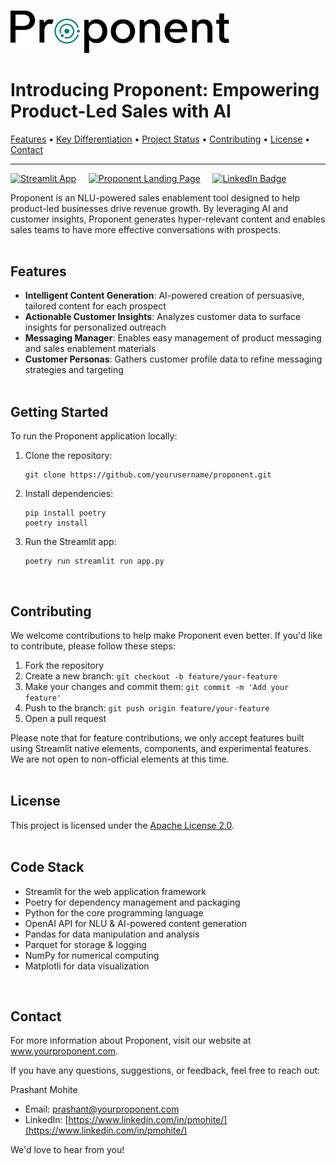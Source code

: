 <br>
<p align="left">
  <img src="assets/images/logo_full_black.png" alt="Proponent Logo" width="350">
</p>

# Introducing Proponent: Empowering Product-Led Sales with AI

<p align="left">
  <a href="#features">Features</a> •
  <a href="#key-differentiation">Key Differentiation</a> •
  <a href="#project-status">Project Status</a> •
  <a href="#contributing">Contributing</a> •
  <a href="#license">License</a> •
  <a href="#contact">Contact</a>
</p>

---
[![Streamlit App](https://static.streamlit.io/badges/streamlit_badge_black_white.svg)](https://proponent.streamlit.app/) &nbsp;&nbsp;&nbsp; [![Proponent Landing Page](https://img.shields.io/badge/Proponent-Landing%20Page-blue?style=flat-square&logo=github)](https://proponent.streamlit.app/) &nbsp;&nbsp;&nbsp; [![LinkedIn Badge](https://img.shields.io/badge/LinkedIn-Prashant%20Mohite-blue?style=flat-square&logo=linkedin)](https://www.linkedin.com/in/pmohite/)

Proponent is an NLU-powered sales enablement tool designed to help product-led businesses drive revenue growth. By leveraging AI and customer insights, Proponent generates hyper-relevant content and enables sales teams to have more effective conversations with prospects.
<br><br>

## Features

- **Intelligent Content Generation**: AI-powered creation of persuasive, tailored content for each prospect
- **Actionable Customer Insights**: Analyzes customer data to surface insights for personalized outreach
- **Messaging Manager**: Enables easy management of product messaging and sales enablement materials
- **Customer Personas**: Gathers customer profile data to refine messaging strategies and targeting
<br><br>

## Getting Started

To run the Proponent application locally:

1. Clone the repository:
   ```
   git clone https://github.com/yourusername/proponent.git
   ```

2. Install dependencies:
   ```
   pip install poetry
   poetry install
   ```

3. Run the Streamlit app:
   ```
   poetry run streamlit run app.py
   ```

<br>


## Contributing

We welcome contributions to help make Proponent even better. If you'd like to contribute, please follow these steps:

1. Fork the repository
2. Create a new branch: `git checkout -b feature/your-feature`
3. Make your changes and commit them: `git commit -m 'Add your feature'`
4. Push to the branch: `git push origin feature/your-feature`
5. Open a pull request

Please note that for feature contributions, we only accept features built using Streamlit native elements, components, and experimental features. We are not open to non-official elements at this time.
<br><br>

## License

This project is licensed under the [Apache License 2.0](LICENSE).
<br><br>

## Code Stack

- Streamlit for the web application framework
- Poetry for dependency management and packaging
- Python for the core programming language
- OpenAI API for NLU & AI-powered content generation
- Pandas for data manipulation and analysis
- Parquet for storage & logging
- NumPy for numerical computing
- Matplotli for data visualization

&nbsp; 
## Contact
For more information about Proponent, visit our website at www.yourproponent.com.

If you have any questions, suggestions, or feedback, feel free to reach out:

Prashant Mohite
- Email: [prashant@yourproponent.com](mailto:prashant@yourproponent.com)
- LinkedIn: [https://www.linkedin.com/in/pmohite/](https://www.linkedin.com/in/pmohite/)

We'd love to hear from you!
